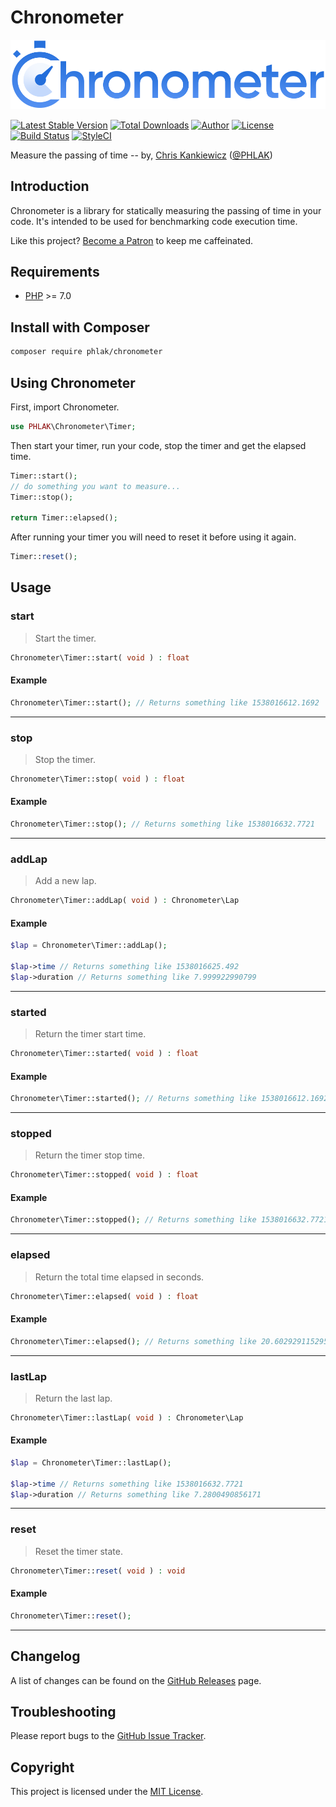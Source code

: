 Chronometer
===========

![Chronmeter](chronometer.png)

[![Latest Stable Version](https://img.shields.io/packagist/v/PHLAK/Chronometer.svg)](https://packagist.org/packages/PHLAK/Chronometer)
[![Total Downloads](https://img.shields.io/packagist/dt/PHLAK/Chronometer.svg)](https://packagist.org/packages/PHLAK/Chronometer)
[![Author](https://img.shields.io/badge/author-Chris%20Kankiewicz-blue.svg)](https://www.ChrisKankiewicz.com)
[![License](https://img.shields.io/packagist/l/PHLAK/Chronometer.svg)](https://packagist.org/packages/PHLAK/Chronometer)
[![Build Status](https://img.shields.io/travis/PHLAK/Chronometer.svg)](https://travis-ci.org/PHLAK/Chronometer)
[![StyleCI](https://styleci.io/repos/95623990/shield?branch=master&style=flat)](https://styleci.io/repos/95623990)

Measure the passing of time -- by, [Chris Kankiewicz](https://www.ChrisKankiewicz.com) ([@PHLAK](https://twitter.com/PHLAK))

Introduction
------------

Chronometer is a library for statically measuring the passing of time in your code.
It's intended to be used for benchmarking code execution time.

Like this project? [Become a Patron](https://patreon.com/PHLAK) to keep me caffeinated.

Requirements
------------

  - [PHP](https://php.net) >= 7.0

Install with Composer
---------------------

```bash
composer require phlak/chronometer
```

Using Chronometer
-----------------

First, import Chronometer.

```php
use PHLAK\Chronometer\Timer;
```

Then start your timer, run your code, stop the timer and get the elapsed time.

```php
Timer::start();
// do something you want to measure...
Timer::stop();

return Timer::elapsed();
```

After running your timer you will need to reset it before using it again.

```php
Timer::reset();
```

Usage
-----

### start
> Start the timer.

```php
Chronometer\Timer::start( void ) : float
```

#### Example

```php
Chronometer\Timer::start(); // Returns something like 1538016612.1692
```

---

### stop
> Stop the timer.

```php
Chronometer\Timer::stop( void ) : float
```

#### Example

```php
Chronometer\Timer::stop(); // Returns something like 1538016632.7721
```

---

### addLap
> Add a new lap.

```php
Chronometer\Timer::addLap( void ) : Chronometer\Lap
```

#### Example

```php
$lap = Chronometer\Timer::addLap();

$lap->time // Returns something like 1538016625.492
$lap->duration // Returns something like 7.999922990799
```

---

### started
> Return the timer start time.

```php
Chronometer\Timer::started( void ) : float
```

#### Example

```php
Chronometer\Timer::started(); // Returns something like 1538016612.1692
```

---

### stopped
> Return the timer stop time.

```php
Chronometer\Timer::stopped( void ) : float
```

#### Example

```php
Chronometer\Timer::stopped(); // Returns something like 1538016632.7721
```

---

### elapsed
> Return the total time elapsed in seconds.

```php
Chronometer\Timer::elapsed( void ) : float
```

#### Example

```php
Chronometer\Timer::elapsed(); // Returns something like 20.602929115295
```

---

### lastLap
> Return the last lap.

```php
Chronometer\Timer::lastLap( void ) : Chronometer\Lap
```

#### Example

```php
$lap = Chronometer\Timer::lastLap();

$lap->time // Returns something like 1538016632.7721
$lap->duration // Returns something like 7.2800490856171
```

---

### reset
> Reset the timer state.

```php
Chronometer\Timer::reset( void ) : void
```

#### Example

```php
Chronometer\Timer::reset();
```

---

Changelog
---------

A list of changes can be found on the [GitHub Releases](https://github.com/PHLAK/Chronometer/releases) page.

Troubleshooting
---------------

Please report bugs to the [GitHub Issue Tracker](https://github.com/PHLAK/Chronometer/issues).

Copyright
---------

This project is licensed under the [MIT License](https://github.com/PHLAK/Chronometer/blob/master/LICENSE).
